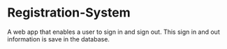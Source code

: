# Registration-System
 A web app that enables a user to sign in and sign out. This sign in and out information is save in the database.
